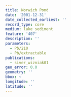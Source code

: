 ```yaml
---
title: Norwich Pond
date: '2001-12-31'
date_collected_earliest: ''
record_type: core
medium: lake_sediment
feature: '407'
description: ''
parameters:
  - Pb/210
  - Pb/extractable
publications:
  - siver_wizniak01
geo_error: 0.0
geometry: ''
bbox: ~
longitude: ''
latitude: ''
---
```

